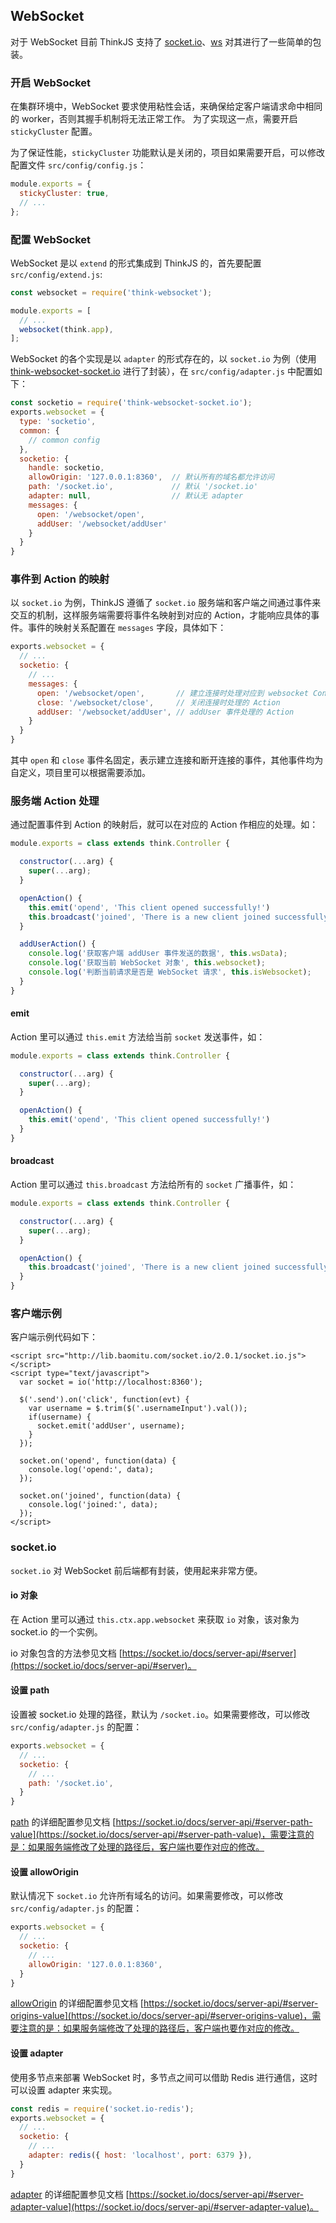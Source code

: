 ## WebSocket

对于 WebSocket 目前 ThinkJS 支持了 [socket.io](https://github.com/thinkjs/think-websocket-socket.io)、[ws](https://github.com/thinkjs/think-websocket-ws) 对其进行了一些简单的包装。

### 开启 WebSocket

在集群环境中，WebSocket 要求使用粘性会话，来确保给定客户端请求命中相同的 worker，否则其握手机制将无法正常工作。 为了实现这一点，需要开启 `stickyCluster` 配置。

为了保证性能，`stickyCluster` 功能默认是关闭的，项目如果需要开启，可以修改配置文件 `src/config/config.js`：

```js
module.exports = {
  stickyCluster: true,
  // ...
};
```

### 配置 WebSocket

WebSocket 是以 `extend` 的形式集成到 ThinkJS 的，首先要配置 `src/config/extend.js`:

```js
const websocket = require('think-websocket');

module.exports = [
  // ...
  websocket(think.app),
];
```

WebSocket 的各个实现是以 `adapter` 的形式存在的，以 `socket.io` 为例（使用 [think-websocket-socket.io](https://github.com/thinkjs/think-websocket-socket.io) 进行了封装），在 `src/config/adapter.js` 中配置如下：

```js
const socketio = require('think-websocket-socket.io');
exports.websocket = {
  type: 'socketio',
  common: {
    // common config
  },
  socketio: {
    handle: socketio,
    allowOrigin: '127.0.0.1:8360',  // 默认所有的域名都允许访问
    path: '/socket.io',             // 默认 '/socket.io'
    adapter: null,                  // 默认无 adapter
    messages: {
      open: '/websocket/open',
      addUser: '/websocket/addUser'
    }
  }
}
```

### 事件到 Action 的映射

以 `socket.io` 为例，ThinkJS 遵循了 `socket.io` 服务端和客户端之间通过事件来交互的机制，这样服务端需要将事件名映射到对应的 Action，才能响应具体的事件。事件的映射关系配置在 `messages` 字段，具体如下：

```js
exports.websocket = {
  // ...
  socketio: {
    // ...
    messages: {
      open: '/websocket/open',       // 建立连接时处理对应到 websocket Controller 下的 open Action
      close: '/websocket/close',     // 关闭连接时处理的 Action
      addUser: '/websocket/addUser', // addUser 事件处理的 Action
    }
  }
}
```

其中 `open` 和 `close` 事件名固定，表示建立连接和断开连接的事件，其他事件均为自定义，项目里可以根据需要添加。

### 服务端 Action 处理

通过配置事件到 Action 的映射后，就可以在对应的 Action 作相应的处理。如：

```js
module.exports = class extends think.Controller {

  constructor(...arg) {
    super(...arg);
  }

  openAction() {
    this.emit('opend', 'This client opened successfully!')
    this.broadcast('joined', 'There is a new client joined successfully!')
  }

  addUserAction() {
    console.log('获取客户端 addUser 事件发送的数据', this.wsData);
    console.log('获取当前 WebSocket 对象', this.websocket);
    console.log('判断当前请求是否是 WebSocket 请求', this.isWebsocket);
  }
}
```

#### emit

Action 里可以通过 `this.emit` 方法给当前 `socket` 发送事件，如：

```js
module.exports = class extends think.Controller {

  constructor(...arg) {
    super(...arg);
  }

  openAction() {
    this.emit('opend', 'This client opened successfully!')
  }
}
```

#### broadcast

Action 里可以通过 `this.broadcast` 方法给所有的 `socket` 广播事件，如：

```js
module.exports = class extends think.Controller {

  constructor(...arg) {
    super(...arg);
  }

  openAction() {
    this.broadcast('joined', 'There is a new client joined successfully!')
  }
}
```

### 客户端示例

客户端示例代码如下：

```
<script src="http://lib.baomitu.com/socket.io/2.0.1/socket.io.js"></script>
<script type="text/javascript">
  var socket = io('http://localhost:8360');

  $('.send').on('click', function(evt) {
    var username = $.trim($('.usernameInput').val());
    if(username) {
      socket.emit('addUser', username);
    }
  });

  socket.on('opend', function(data) {
    console.log('opend:', data);
  });

  socket.on('joined', function(data) {
    console.log('joined:', data);
  });
</script>
```


### socket.io

`socket.io` 对 WebSocket 前后端都有封装，使用起来非常方便。

#### io 对象

在 Action 里可以通过 `this.ctx.app.websocket` 来获取 `io` 对象，该对象为 socket.io 的一个实例。

io 对象包含的方法参见文档 [https://socket.io/docs/server-api/#server](https://socket.io/docs/server-api/#server)。

#### 设置 path

设置被 socket.io 处理的路径，默认为 `/socket.io`。如果需要修改，可以修改 `src/config/adapter.js` 的配置：

```js
exports.websocket = {
  // ...
  socketio: {
    // ...
    path: '/socket.io',
  }
}
```

[path](https://socket.io/docs/server-api/#server-path-value) 的详细配置参见文档 [https://socket.io/docs/server-api/#server-path-value](https://socket.io/docs/server-api/#server-path-value)，需要注意的是：如果服务端修改了处理的路径后，客户端也要作对应的修改。

#### 设置 allowOrigin

默认情况下 `socket.io` 允许所有域名的访问。如果需要修改，可以修改 `src/config/adapter.js` 的配置：

```js
exports.websocket = {
  // ...
  socketio: {
    // ...
    allowOrigin: '127.0.0.1:8360',
  }
}
```

[allowOrigin](https://socket.io/docs/server-api/#server-origins-value) 的详细配置参见文档 [https://socket.io/docs/server-api/#server-origins-value](https://socket.io/docs/server-api/#server-origins-value)，需要注意的是：如果服务端修改了处理的路径后，客户端也要作对应的修改。

#### 设置 adapter

使用多节点来部署 WebSocket 时，多节点之间可以借助 Redis 进行通信，这时可以设置 adapter 来实现。

```js
const redis = require('socket.io-redis');
exports.websocket = {
  // ...
  socketio: {
    // ...
    adapter: redis({ host: 'localhost', port: 6379 }),
  }
}
```
[adapter](https://socket.io/docs/server-api/#server-adapter-value) 的详细配置参见文档 [https://socket.io/docs/server-api/#server-adapter-value](https://socket.io/docs/server-api/#server-adapter-value)。
